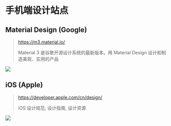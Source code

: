 # 手机端设计站点

## Material Design (Google)

> https://m3.material.io/
> 
> Material 3 是谷歌开源设计系统的最新版本。用 Material Design 设计和制造美观、实用的产品

![](https://file.wulicode.com/doc/20230522/1684740358996.png)

## iOS (Apple)

> https://developer.apple.com/cn/design/
> 
> iOS 设计规范, 设计指南, 设计资源

![](https://file.wulicode.com/doc/20230522/1684740831436.png)
